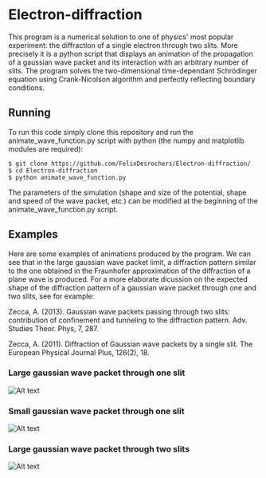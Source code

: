 # Electron-diffraction

This program is a numerical solution to one of physics' most popular experiment: the diffraction of a single electron through two slits. More precisely it is a python script that displays an animation of the propagation of a gaussian wave packet and its interaction with an arbitrary number of slits. The program solves the two-dimensional time-dependant Schrödinger equation using Crank-Nicolson algorithm and perfectly reflecting boundary conditions.

## Running

To run this code simply clone this repository and run the animate_wave_function.py script with python (the numpy and matplotlib modules are required):
 
```
$ git clone https://github.com/FelixDesrochers/Electron-diffraction/
$ cd Electron-diffraction
$ python animate_wave_function.py 
```

The parameters of the simulation (shape and size of the potential, shape and speed of the wave packet, etc.) can be modified at the beginning of the animate_wave_function.py script. 

## Examples

Here are some examples of animations produced by the program. We can see that in the large gaussian wave packet limit, a diffraction pattern similar to the one obtained in the Fraunhofer approximation of the diffraction of a plane wave is produced. For a more elaborate dicussion on the expected shape of the diffraction pattern of a gaussian wave packet through one and two slits, see for example:

Zecca, A. (2013). Gaussian wave packets passing through two slits: contribution of confinement and tunneling to the diffraction pattern. Adv. Studies Theor. Phys, 7, 287.

Zecca, A. (2011). Diffraction of Gaussian wave packets by a single slit. The European Physical Journal Plus, 126(2), 18.

### Large gaussian wave packet through one slit
![Alt text](https://github.com/FelixDesrochers/Electron-diffraction/blob/master/animation/one_slit_thick.gif?raw=true "Title")

### Small gaussian wave packet through one slit
![Alt text](https://github.com/FelixDesrochers/Electron-diffraction/blob/master/animation/2D_oneslit_dx008_dt0005_yf1.gif?raw=true "Title")

### Large gaussian wave packet through two slits
![Alt text](https://github.com/FelixDesrochers/Electron-diffraction/blob/master/animation/2D_2slits_dx008_dt0005_yf10.gif?raw=true "Title")

